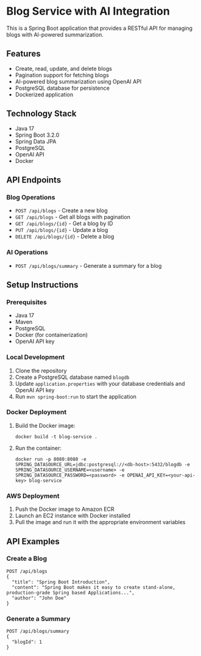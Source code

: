 # Blog Service with AI Integration

This is a Spring Boot application that provides a RESTful API for managing blogs with AI-powered summarization.

## Features
- Create, read, update, and delete blogs
- Pagination support for fetching blogs
- AI-powered blog summarization using OpenAI API
- PostgreSQL database for persistence
- Dockerized application

## Technology Stack
- Java 17
- Spring Boot 3.2.0
- Spring Data JPA
- PostgreSQL
- OpenAI API
- Docker

## API Endpoints

### Blog Operations
- `POST /api/blogs` - Create a new blog
- `GET /api/blogs` - Get all blogs with pagination
- `GET /api/blogs/{id}` - Get a blog by ID
- `PUT /api/blogs/{id}` - Update a blog
- `DELETE /api/blogs/{id}` - Delete a blog

### AI Operations
- `POST /api/blogs/summary` - Generate a summary for a blog

## Setup Instructions

### Prerequisites
- Java 17
- Maven
- PostgreSQL
- Docker (for containerization)
- OpenAI API key

### Local Development
1. Clone the repository
2. Create a PostgreSQL database named `blogdb`
3. Update `application.properties` with your database credentials and OpenAI API key
4. Run `mvn spring-boot:run` to start the application

### Docker Deployment
1. Build the Docker image:
   ```
   docker build -t blog-service .
   ```
2. Run the container:
   ```
   docker run -p 8080:8080 -e SPRING_DATASOURCE_URL=jdbc:postgresql://<db-host>:5432/blogdb -e SPRING_DATASOURCE_USERNAME=<username> -e SPRING_DATASOURCE_PASSWORD=<password> -e OPENAI_API_KEY=<your-api-key> blog-service
   ```

### AWS Deployment
1. Push the Docker image to Amazon ECR
2. Launch an EC2 instance with Docker installed
3. Pull the image and run it with the appropriate environment variables

## API Examples

### Create a Blog
```
POST /api/blogs
{
  "title": "Spring Boot Introduction",
  "content": "Spring Boot makes it easy to create stand-alone, production-grade Spring based Applications...",
  "author": "John Doe"
}
```

### Generate a Summary
```
POST /api/blogs/summary
{
  "blogId": 1
}
```
